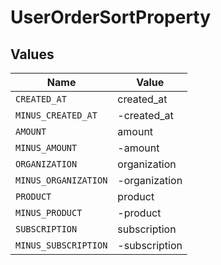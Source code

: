 # UserOrderSortProperty


## Values

| Name                 | Value                |
| -------------------- | -------------------- |
| `CREATED_AT`         | created_at           |
| `MINUS_CREATED_AT`   | -created_at          |
| `AMOUNT`             | amount               |
| `MINUS_AMOUNT`       | -amount              |
| `ORGANIZATION`       | organization         |
| `MINUS_ORGANIZATION` | -organization        |
| `PRODUCT`            | product              |
| `MINUS_PRODUCT`      | -product             |
| `SUBSCRIPTION`       | subscription         |
| `MINUS_SUBSCRIPTION` | -subscription        |